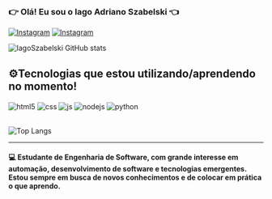 

### 👉 Olá! Eu sou o Iago Adriano Szabelski 👈

[![Instagram](https://img.shields.io/badge/Instagram-FF0069.svg?style=for-the-badge&logo=Instagram&logoColor=white)](https://www.instagram.com/iago_szabelski?igsh=dmlyOHo4cmp0NnA%3D&utm_source=qr)
[![Instagram](https://img.shields.io/badge/WhatsApp-25D366.svg?style=for-the-badge&logo=WhatsApp&logoColor=white)](https://wa.me/5547996802546)


![IagoSzabelski GitHub stats](https://github-readme-stats.vercel.app/api?username=IagoSzabelski&show_icons=true&theme=tokyonight)


## ⚙️Tecnologias que estou utilizando/aprendendo no momento!

<div style="display: inline_block">
  <img align="center" alt="html5" src="https://img.shields.io/badge/HTML5-E34F26?style=for-the-badge&logo=html5&logoColor=white" />
  <img align="center" alt="css" src="https://img.shields.io/badge/CSS3-1572B6?style=for-the-badge&logo=css3&logoColor=white" />
  <img align="center" alt="js" src="https://img.shields.io/badge/JavaScript-F7DF1E?style=for-the-badge&logo=javascript&logoColor=black" />
  <img align="center" alt="nodejs" src="https://img.shields.io/badge/Node.js-43853D?style=for-the-badge&logo=node.js&logoColor=white" />
   <img align="center" alt="python" src="https://img.shields.io/badge/Python-3776AB.svg?style=for-the-badge&logo=Python&logoColor=white" />
</div><br/>

![Top Langs](https://github-readme-stats.vercel.app/api/top-langs/?username=IagoSzabelski&layout=compact)

---

#### 💻 Estudante de Engenharia de Software, com grande interesse em automação, desenvolvimento de software e tecnologias emergentes. Estou sempre em busca de novos conhecimentos e de colocar em prática o que aprendo.
